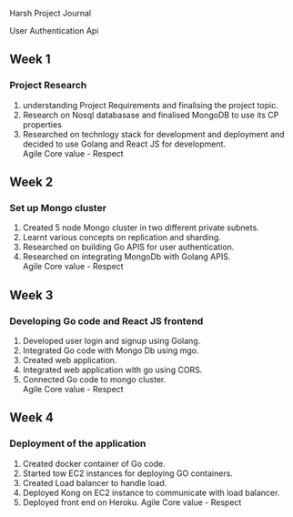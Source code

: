 Harsh Project Journal<br>  

User Authentication Api<br>

## Week 1

### Project Research
1. understanding Project Requirements and finalising the project topic. 
2. Research on Nosql databasase and finalised MongoDB to use its CP properties
3. Researched on technlogy stack for development and deployment and decided to use Golang and React JS for development.<br>
Agile Core value - Respect <br>


## Week 2

### Set up Mongo cluster
1. Created 5 node Mongo cluster in two different private subnets. 
2. Learnt various concepts on replication and sharding.
3. Researched on building Go APIS for user authentication.
4. Researched on integrating MongoDb with Golang APIS.<br>
Agile Core value - Respect <br>

## Week 3

### Developing Go code and React JS frontend
1. Developed user login and signup using Golang. 
2. Integrated Go code with Mongo Db using mgo.
3. Created web application.
4. Integrated web application with go using CORS.
5. Connected Go code to mongo cluster.<br>
Agile Core value - Respect <br>

## Week 4

### Deployment of the application
1. Created docker container of Go code. 
2. Started tow EC2 instances for deploying GO containers.
3. Created Load balancer to handle load.
4. Deployed Kong on EC2 instance to communicate with load balancer.<br>
5. Deployed front end on Heroku.
Agile Core value - Respect <br>